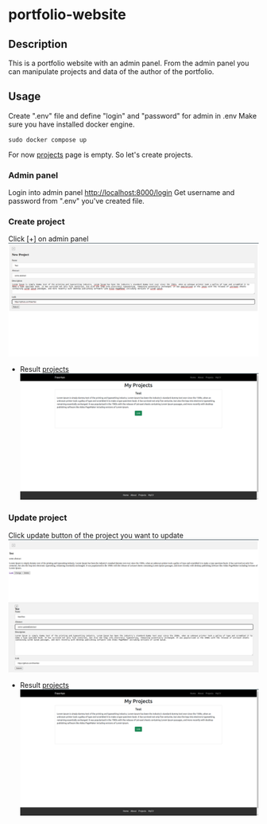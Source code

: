 # portfolio-website

## Description
This is a portfolio website with an admin panel. From the admin panel you can manipulate projects and data of the author of the portfolio.

## Usage

Create ".env" file and define "login" and "password" for admin in .env
Make sure you have installed docker engine.

```console
sudo docker compose up
```
For now [projects](http://localhost:8000/projects) page is empty. So let's create projects.

### Admin panel
Login into admin panel [http://localhost:8000/login](http://localhost:8000/login)
Get username and password from ".env" you've created file.

### Create project
Click [+] on admin panel <br />
![img](docs/images/create_project.png)
- Result [projects](http://localhost:8000/projects) <br />
![img](docs/images/client_result.png)

### Update project
Click update button of the project you want to update <br />
![img](docs/images/update_project.png)
- Result [projects](http://localhost:8000/projects) <br />
![img](docs/images/client_result.png)

